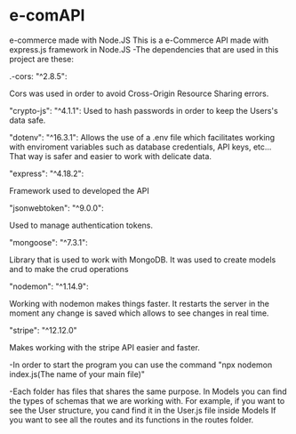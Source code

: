 # e-comAPI
e-commerce made with Node.JS 
This is a e-Commerce API made with express.js framework in Node.JS
-The dependencies that are used in this project are these:

.-cors: "^2.8.5":

Cors was used in order to avoid Cross-Origin Resource Sharing errors.

"crypto-js": "^4.1.1":
  Used to hash passwords in order to keep the Users's data safe.
  
"dotenv": "^16.3.1":
Allows the use of a .env file which facilitates working with enviroment variables such as database credentials, API keys, etc... 
That way is safer and easier to work with delicate data.

"express": "^4.18.2":

Framework used to developed the API

"jsonwebtoken": "^9.0.0":

Used to manage authentication tokens.

"mongoose": "^7.3.1":

Library that is used to work with MongoDB. It was used to create models and to make the crud operations

"nodemon": "^1.14.9":

Working with nodemon makes things faster. It restarts the server in the moment any change is saved which allows to see changes in real time.

"stripe": "^12.12.0"

Makes working with the stripe API easier and faster.

-In order to start the program you can use the command "npx nodemon index.js(The name of your main file)"

-Each folder has files that shares the same purpose.
In Models you can find the types of schemas that we are working with. For example, if you want to see the User structure, you cand find it in the User.js file inside Models
If you want to see all the routes and its functions in the routes folder.


